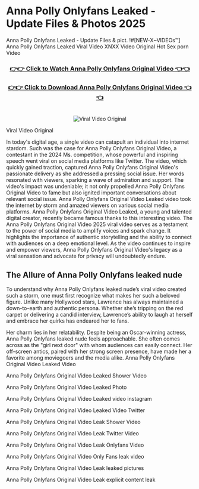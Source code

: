 # Anna Polly Onlyfans Leaked - Update Files & Photos 2025

Anna Polly Onlyfans Leaked - Update Files & pict. !#[NEW-X~VIDEOs™] Anna Polly Onlyfans Leaked Viral Video XNXX Video Original Hot Sex porn Video
<br>
<div align="center">
<h3><a href="https://links2leaks.com?utm_source=annapolly&utm_medium=gitlong" rel="nofollow">👉👉 Click to Watch Anna Polly Onlyfans Original Video 👈👈</a></h3>
<h3><a href="https://links2leaks.com?utm_source=annapolly&utm_medium=gitlong" rel="nofollow">👉👉 Click to Download Anna Polly Onlyfans Original Video 👈👈</a></h3>
<br>
<a href="https://links2leaks.com?utm_source=annapolly&utm_medium=gitlong" rel="nofollow"><img src="https://i.ibb.co/Gkj2r4b/banner.png" alt="Viral Video Original" style="max-width: 100%; display: inline-block;" data-target="animated-image.originalImage"></a>
</div>

Viral Video Original

In today's digital age, a single video can catapult an individual into internet stardom. Such was the case for Anna Polly Onlyfans Original Video, a contestant in the 2024 Ms. competition, whose powerful and inspiring speech went viral on social media platforms like Twitter.
The video, which quickly gained traction, captured Anna Polly Onlyfans Original Video's passionate delivery as she addressed a pressing social issue. Her words resonated with viewers, sparking a wave of admiration and support. The video's impact was undeniable; it not only propelled Anna Polly Onlyfans Original Video to fame but also ignited important conversations about relevant social issue.
Anna Polly Onlyfans Original Video Leaked video took the internet by storm and amazed viewers on various social media platforms. Anna Polly Onlyfans Original Video Leaked, a young and talented digital creator, recently became famous thanks to this interesting video.
The Anna Polly Onlyfans Original Video 2025 viral video serves as a testament to the power of social media to amplify voices and spark change. It highlights the importance of authentic storytelling and the ability to connect with audiences on a deep emotional level. As the video continues to inspire and empower viewers, Anna Polly Onlyfans Original Video's legacy as a viral sensation and advocate for privacy will undoubtedly endure.

<h2>The Allure of Anna Polly Onlyfans leaked nude</h2>


To understand why Anna Polly Onlyfans leaked nude’s viral video created such a storm, one must first recognize what makes her such a beloved figure. Unlike many Hollywood stars, Lawrence has always maintained a down-to-earth and authentic persona. Whether she’s tripping on the red carpet or delivering a candid interview, Lawrence’s ability to laugh at herself and embrace her quirks has endeared her to fans.

Her charm lies in her relatability. Despite being an Oscar-winning actress, Anna Polly Onlyfans leaked nude feels approachable. She often comes across as the "girl next door" with whom audiences can easily connect. Her off-screen antics, paired with her strong screen presence, have made her a favorite among moviegoers and the media alike.
Anna Polly Onlyfans Original Video Leaked Video

Anna Polly Onlyfans Original Video Leaked Shower Video

Anna Polly Onlyfans Original Video Leaked Photo

Anna Polly Onlyfans Original Video Leaked video instagram

Anna Polly Onlyfans Original Video Leaked Video Twitter

Anna Polly Onlyfans Original Video Leak Shower Video

Anna Polly Onlyfans Original Video Leak Twitter Video

Anna Polly Onlyfans Original Video Leak Onlyfans Video

Anna Polly Onlyfans Original Video Only Fans leak video

Anna Polly Onlyfans Original Video Leak leaked pictures

Anna Polly Onlyfans Original Video Leak explicit content leak